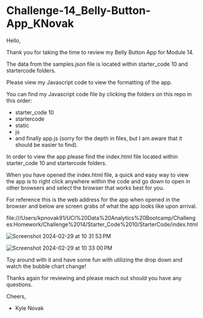 # Challenge-14_Belly-Button-App_KNovak

Hello,

Thank you for taking the time to review my Belly Button App for Module 14.

The data from the samples.json file is located within starter_code 10 and startercode folders.

Please view my Javascript code to view the formatting of the app.

You can find my Javascript code file by clicking the folders on this repo in this order:
- starter_code 10
- startercode
- static
- js
- and finally app.js (sorry for the depth in files, but I am aware that it should be easier to find).

In order to view the app please find the index.html file located within starter_code 10 and startercode folders.

When you have opened the index.html file, a quick and easy way to view the app is to right click anywhere within the code and go down to open in other browsers and select the browser that works best for you.

For reference this is the web address for the app when opened in the browser and below are screen grabs of what the app looks like upon arrival.

  file:///Users/kpnovak91/UCI%20Data%20Analytics%20Bootcamp/Challenges:Homework/Challenge%2014/Starter_Code%2010/StarterCode/index.html

![Screenshot 2024-02-29 at 10 31 53 PM](https://github.com/NovaKyle91/Challenge-14_Belly-Button-App_KNovak/assets/145889239/c212c64e-e5d3-44f6-8cf9-651e7dc7fa6b)

![Screenshot 2024-02-29 at 10 33 00 PM](https://github.com/NovaKyle91/Challenge-14_Belly-Button-App_KNovak/assets/145889239/cbe2505c-321b-47e1-a5a1-f45dde335ab0)

Toy around with it and have some fun with utilizing the drop down and watch the bubble chart change!

Thanks again for reviewing and please reach out should you have any questions.

Cheers,
- Kyle Novak
